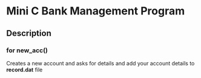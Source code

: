 # Mini C Bank Management Program
## Description
### for new_acc()
Creates a new account and asks for details
and add your account details to **record.dat** file
